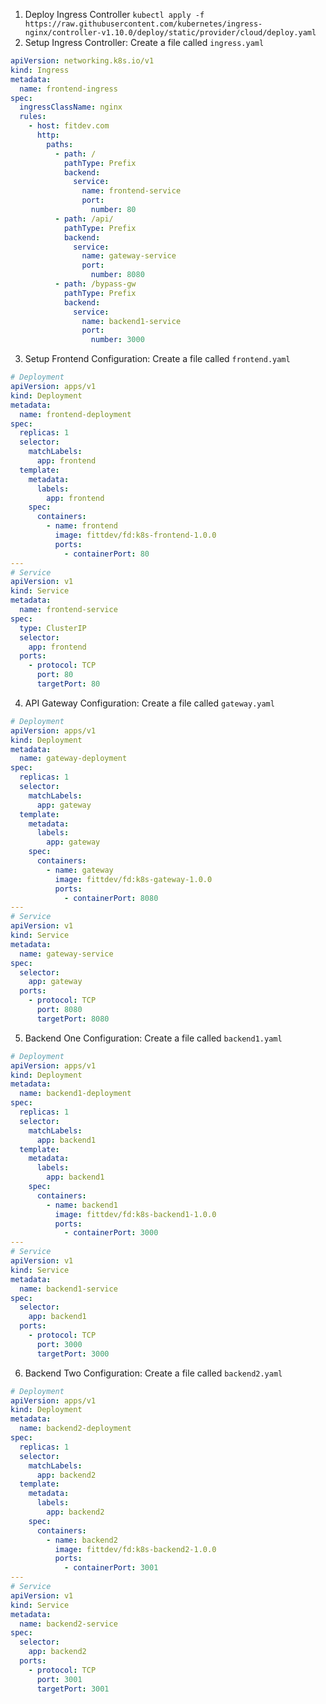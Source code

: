 1. Deploy Ingress Controller
  `kubectl apply -f https://raw.githubusercontent.com/kubernetes/ingress-nginx/controller-v1.10.0/deploy/static/provider/cloud/deploy.yaml`
2. Setup Ingress Controller: Create a file called `ingress.yaml`
  ```yaml
  apiVersion: networking.k8s.io/v1
  kind: Ingress
  metadata:
    name: frontend-ingress
  spec:
    ingressClassName: nginx
    rules:
      - host: fitdev.com
        http:
          paths:
            - path: /
              pathType: Prefix
              backend:
                service:
                  name: frontend-service
                  port:
                    number: 80
            - path: /api/
              pathType: Prefix
              backend:
                service:
                  name: gateway-service
                  port:
                    number: 8080
            - path: /bypass-gw
              pathType: Prefix
              backend:
                service:
                  name: backend1-service
                  port:
                    number: 3000
  ```
3. Setup Frontend Configuration: Create a file called `frontend.yaml`
  ```yaml
  # Deployment
  apiVersion: apps/v1
  kind: Deployment
  metadata:
    name: frontend-deployment
  spec:
    replicas: 1
    selector:
      matchLabels:
        app: frontend
    template:
      metadata:
        labels:
          app: frontend
      spec:
        containers:
          - name: frontend
            image: fittdev/fd:k8s-frontend-1.0.0
            ports:
              - containerPort: 80
  ---
  # Service
  apiVersion: v1
  kind: Service
  metadata:
    name: frontend-service
  spec:
    type: ClusterIP
    selector:
      app: frontend
    ports:
      - protocol: TCP
        port: 80
        targetPort: 80
  ```
4. API Gateway Configuration: Create a file called `gateway.yaml`
  ```yaml
  # Deployment
  apiVersion: apps/v1
  kind: Deployment
  metadata:
    name: gateway-deployment
  spec:
    replicas: 1
    selector:
      matchLabels:
        app: gateway
    template:
      metadata:
        labels:
          app: gateway
      spec:
        containers:
          - name: gateway
            image: fittdev/fd:k8s-gateway-1.0.0
            ports:
              - containerPort: 8080
  ---
  # Service
  apiVersion: v1
  kind: Service
  metadata:
    name: gateway-service
  spec:
    selector:
      app: gateway
    ports:
      - protocol: TCP
        port: 8080
        targetPort: 8080
  ```
5. Backend One Configuration: Create a file called `backend1.yaml`
  ```yaml
  # Deployment
  apiVersion: apps/v1
  kind: Deployment
  metadata:
    name: backend1-deployment
  spec:
    replicas: 1
    selector:
      matchLabels:
        app: backend1
    template:
      metadata:
        labels:
          app: backend1
      spec:
        containers:
          - name: backend1
            image: fittdev/fd:k8s-backend1-1.0.0
            ports:
              - containerPort: 3000
  ---
  # Service
  apiVersion: v1
  kind: Service
  metadata:
    name: backend1-service
  spec:
    selector:
      app: backend1
    ports:
      - protocol: TCP
        port: 3000
        targetPort: 3000
  ```
6. Backend Two Configuration: Create a file called `backend2.yaml`
  ```yaml
  # Deployment
  apiVersion: apps/v1
  kind: Deployment
  metadata:
    name: backend2-deployment
  spec:
    replicas: 1
    selector:
      matchLabels:
        app: backend2
    template:
      metadata:
        labels:
          app: backend2
      spec:
        containers:
          - name: backend2
            image: fittdev/fd:k8s-backend2-1.0.0
            ports:
              - containerPort: 3001
  ---
  # Service
  apiVersion: v1
  kind: Service
  metadata:
    name: backend2-service
  spec:
    selector:
      app: backend2
    ports:
      - protocol: TCP
        port: 3001
        targetPort: 3001
  ```
  